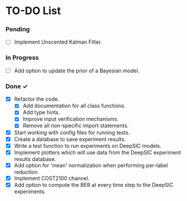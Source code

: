 # TO-DO List

### Pending

- [ ] Implement Unscented Kalman Filter.

### In Progress

- [ ] Add option to update the prior of a Bayesian model.

### Done ✓

- [x] Refactor the code.
    - [x] Add documentation for all class functions.
    - [x] Add type hints.
    - [x] Improve input verification mechanisms.
    - [x] Remove all non-specific import statements.
- [x] Start working with config files for running tests.
- [x] Create a database to save experiment results.
- [x] Write a test function to run experiments on DeepSIC models.
- [x] Implement plotters which will use data from the DeepSIC experiment results database.
- [x] Add option for 'mean' normalization when performing per-label reduction.
- [x] Implement COST2100 channel.
- [x] Add option to compute the BER at every time step to the DeepSIC experiments.
